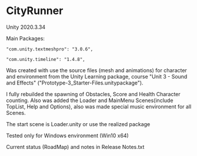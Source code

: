# CityRunner
Unity 2020.3.34

Main Packages:

    "com.unity.textmeshpro": "3.0.6",

    "com.unity.timeline": "1.4.8",

Was created with use the source files (mesh and animations) for character and environment from the Unity Learning package, course "Unit 3 - Sound and Effects" ("Prototype-3_Starter-Files.unitypackage").

I fully rebuilded the spawning of Obstacles, Score and Health Character counting.
Also was added the Loader and MainMenu Scenes(include TopList, Help and Options), also was made special music environment for all Scenes.

The start scene is Loader.unity or use the realized package

Tested only for Windows environment (Win10 x64)

Current status (RoadMap) and notes in Release Notes.txt